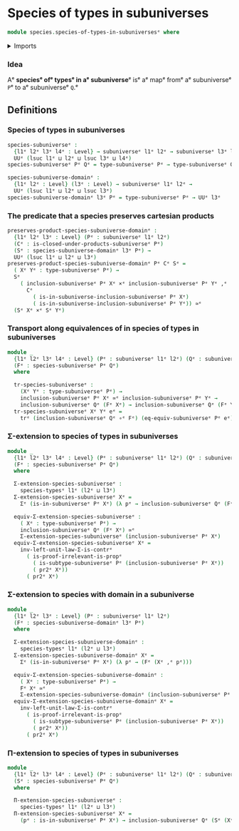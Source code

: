 # Species of types in subuniverses

```agda
module species.species-of-types-in-subuniversesᵉ where
```

<details><summary>Imports</summary>

```agda
open import foundation.cartesian-product-typesᵉ
open import foundation.dependent-pair-typesᵉ
open import foundation.equivalencesᵉ
open import foundation.function-typesᵉ
open import foundation.propositionsᵉ
open import foundation.subuniversesᵉ
open import foundation.transport-along-identificationsᵉ
open import foundation.type-arithmetic-dependent-pair-typesᵉ
open import foundation.universe-levelsᵉ

open import species.species-of-typesᵉ
```

</details>

### Idea

Aᵉ **speciesᵉ ofᵉ typesᵉ in aᵉ subuniverse**ᵉ isᵉ aᵉ mapᵉ fromᵉ aᵉ subuniverseᵉ `P`ᵉ to aᵉ
subuniverseᵉ `Q`.ᵉ

## Definitions

### Species of types in subuniverses

```agda
species-subuniverseᵉ :
  {l1ᵉ l2ᵉ l3ᵉ l4ᵉ : Level} → subuniverseᵉ l1ᵉ l2ᵉ → subuniverseᵉ l3ᵉ l4ᵉ →
  UUᵉ (lsuc l1ᵉ ⊔ l2ᵉ ⊔ lsuc l3ᵉ ⊔ l4ᵉ)
species-subuniverseᵉ Pᵉ Qᵉ = type-subuniverseᵉ Pᵉ → type-subuniverseᵉ Qᵉ

species-subuniverse-domainᵉ :
  {l1ᵉ l2ᵉ : Level} (l3ᵉ : Level) → subuniverseᵉ l1ᵉ l2ᵉ →
  UUᵉ (lsuc l1ᵉ ⊔ l2ᵉ ⊔ lsuc l3ᵉ)
species-subuniverse-domainᵉ l3ᵉ Pᵉ = type-subuniverseᵉ Pᵉ → UUᵉ l3ᵉ
```

### The predicate that a species preserves cartesian products

```agda
preserves-product-species-subuniverse-domainᵉ :
  {l1ᵉ l2ᵉ l3ᵉ : Level} (Pᵉ : subuniverseᵉ l1ᵉ l2ᵉ)
  (Cᵉ : is-closed-under-products-subuniverseᵉ Pᵉ)
  (Sᵉ : species-subuniverse-domainᵉ l3ᵉ Pᵉ) →
  UUᵉ (lsuc l1ᵉ ⊔ l2ᵉ ⊔ l3ᵉ)
preserves-product-species-subuniverse-domainᵉ Pᵉ Cᵉ Sᵉ =
  ( Xᵉ Yᵉ : type-subuniverseᵉ Pᵉ) →
  Sᵉ
    ( inclusion-subuniverseᵉ Pᵉ Xᵉ ×ᵉ inclusion-subuniverseᵉ Pᵉ Yᵉ ,ᵉ
      Cᵉ
        ( is-in-subuniverse-inclusion-subuniverseᵉ Pᵉ Xᵉ)
        ( is-in-subuniverse-inclusion-subuniverseᵉ Pᵉ Yᵉ)) ≃ᵉ
  (Sᵉ Xᵉ ×ᵉ Sᵉ Yᵉ)
```

### Transport along equivalences of in species of types in subuniverses

```agda
module _
  {l1ᵉ l2ᵉ l3ᵉ l4ᵉ : Level} (Pᵉ : subuniverseᵉ l1ᵉ l2ᵉ) (Qᵉ : subuniverseᵉ l3ᵉ l4ᵉ)
  (Fᵉ : species-subuniverseᵉ Pᵉ Qᵉ)
  where

  tr-species-subuniverseᵉ :
    (Xᵉ Yᵉ : type-subuniverseᵉ Pᵉ) →
    inclusion-subuniverseᵉ Pᵉ Xᵉ ≃ᵉ inclusion-subuniverseᵉ Pᵉ Yᵉ →
    inclusion-subuniverseᵉ Qᵉ (Fᵉ Xᵉ) → inclusion-subuniverseᵉ Qᵉ (Fᵉ Yᵉ)
  tr-species-subuniverseᵉ Xᵉ Yᵉ eᵉ =
    trᵉ (inclusion-subuniverseᵉ Qᵉ ∘ᵉ Fᵉ) (eq-equiv-subuniverseᵉ Pᵉ eᵉ)
```

### Σ-extension to species of types in subuniverses

```agda
module _
  {l1ᵉ l2ᵉ l3ᵉ l4ᵉ : Level} (Pᵉ : subuniverseᵉ l1ᵉ l2ᵉ) (Qᵉ : subuniverseᵉ l3ᵉ l4ᵉ)
  (Fᵉ : species-subuniverseᵉ Pᵉ Qᵉ)
  where

  Σ-extension-species-subuniverseᵉ :
    species-typesᵉ l1ᵉ (l2ᵉ ⊔ l3ᵉ)
  Σ-extension-species-subuniverseᵉ Xᵉ =
    Σᵉ (is-in-subuniverseᵉ Pᵉ Xᵉ) (λ pᵉ → inclusion-subuniverseᵉ Qᵉ (Fᵉ (Xᵉ ,ᵉ pᵉ)))

  equiv-Σ-extension-species-subuniverseᵉ :
    ( Xᵉ : type-subuniverseᵉ Pᵉ) →
    inclusion-subuniverseᵉ Qᵉ (Fᵉ Xᵉ) ≃ᵉ
    Σ-extension-species-subuniverseᵉ (inclusion-subuniverseᵉ Pᵉ Xᵉ)
  equiv-Σ-extension-species-subuniverseᵉ Xᵉ =
    inv-left-unit-law-Σ-is-contrᵉ
      ( is-proof-irrelevant-is-propᵉ
        ( is-subtype-subuniverseᵉ Pᵉ (inclusion-subuniverseᵉ Pᵉ Xᵉ))
        ( pr2ᵉ Xᵉ))
      ( pr2ᵉ Xᵉ)
```

### Σ-extension to species with domain in a subuniverse

```agda
module _
  {l1ᵉ l2ᵉ l3ᵉ : Level} (Pᵉ : subuniverseᵉ l1ᵉ l2ᵉ)
  (Fᵉ : species-subuniverse-domainᵉ l3ᵉ Pᵉ)
  where

  Σ-extension-species-subuniverse-domainᵉ :
    species-typesᵉ l1ᵉ (l2ᵉ ⊔ l3ᵉ)
  Σ-extension-species-subuniverse-domainᵉ Xᵉ =
    Σᵉ (is-in-subuniverseᵉ Pᵉ Xᵉ) (λ pᵉ → (Fᵉ (Xᵉ ,ᵉ pᵉ)))

  equiv-Σ-extension-species-subuniverse-domainᵉ :
    ( Xᵉ : type-subuniverseᵉ Pᵉ) →
    Fᵉ Xᵉ ≃ᵉ
    Σ-extension-species-subuniverse-domainᵉ (inclusion-subuniverseᵉ Pᵉ Xᵉ)
  equiv-Σ-extension-species-subuniverse-domainᵉ Xᵉ =
    inv-left-unit-law-Σ-is-contrᵉ
      ( is-proof-irrelevant-is-propᵉ
        ( is-subtype-subuniverseᵉ Pᵉ (inclusion-subuniverseᵉ Pᵉ Xᵉ))
        ( pr2ᵉ Xᵉ))
      ( pr2ᵉ Xᵉ)
```

### Π-extension to species of types in subuniverses

```agda
module _
  {l1ᵉ l2ᵉ l3ᵉ l4ᵉ : Level} (Pᵉ : subuniverseᵉ l1ᵉ l2ᵉ) (Qᵉ : subuniverseᵉ l3ᵉ l4ᵉ)
  (Sᵉ : species-subuniverseᵉ Pᵉ Qᵉ)
  where

  Π-extension-species-subuniverseᵉ :
    species-typesᵉ l1ᵉ (l2ᵉ ⊔ l3ᵉ)
  Π-extension-species-subuniverseᵉ Xᵉ =
    (pᵉ : is-in-subuniverseᵉ Pᵉ Xᵉ) → inclusion-subuniverseᵉ Qᵉ (Sᵉ (Xᵉ ,ᵉ pᵉ))
```